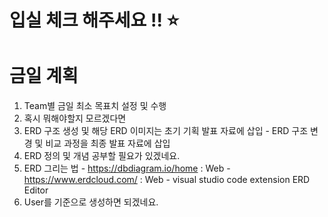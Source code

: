 # 입실 체크 해주세요 !! ⭐
# 금일 계획
1. Team별 금일 최소 목표치 설정 및 수행
2. 혹시 뭐해야할지 모르겠다면
  1. ERD 구조 생성 및 해당 ERD 이미지는 초기 기획 발표 자료에 삽입
    - ERD 구조 변경 및 비교 과정을 최종 발표 자료에 삽입
  2. ERD 정의 및 개념 공부할 필요가 있겠네요.
  3. ERD 그리는 법
    - https://dbdiagram.io/home : Web
    - https://www.erdcloud.com/ : Web
    - visual studio code extension ERD Editor
  4. User를 기준으로 생성하면 되겠네요.